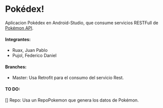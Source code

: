 # Pokédex!

Aplicacion Pokédex en Android-Studio, que consume servicios RESTFull de [Pokémon API](https://pokeapi.co/).

#### Integrantes:
- Ruax, Juan Pablo
- Pujol, Federico Daniel

#### Branches:
- Master: Usa Retrofit para el consumo del servicio Rest.

#### TO DO:
[] Repo: Usa un RepoPokemon que genera los datos de Pokémon.
